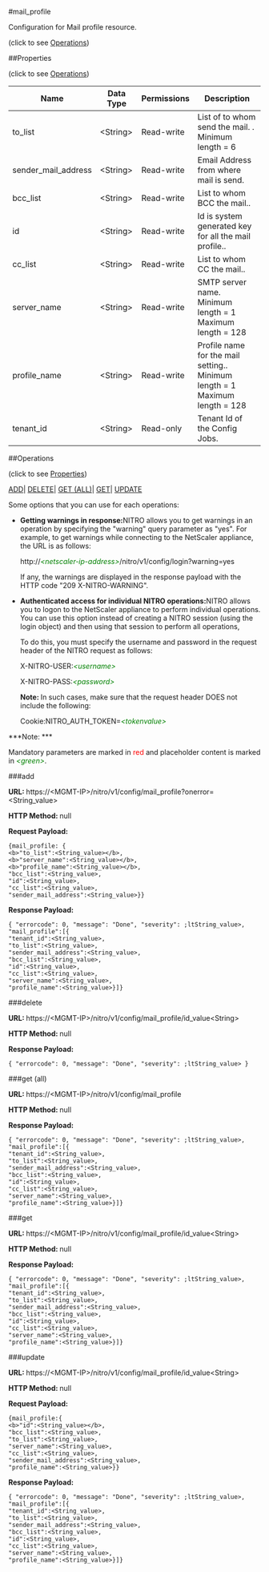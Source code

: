 #mail_profile



Configuration for Mail profile resource.

<span>(click to see [Operations](#operations))</span>



##Properties 

<span>(click to see [Operations](#operations))</span>





<table><thead><tr><th>Name</th><th>Data Type</th><th>Permissions</th><th>Description</th></tr></thead><tbody><tr><td>to_list</td><td>&lt;String></td><td>Read-write</td><td>List of to whom send the mail. .<br>Minimum length = 6</td></tr><tr><td>sender_mail_address</td><td>&lt;String></td><td>Read-write</td><td>Email Address from where mail is send.</td></tr><tr><td>bcc_list</td><td>&lt;String></td><td>Read-write</td><td>List to whom BCC the mail..</td></tr><tr><td>id</td><td>&lt;String></td><td>Read-write</td><td>Id is system generated key for all the mail profile..</td></tr><tr><td>cc_list</td><td>&lt;String></td><td>Read-write</td><td>List to whom CC the mail..</td></tr><tr><td>server_name</td><td>&lt;String></td><td>Read-write</td><td>SMTP server name.<br>Minimum length = 1<br>Maximum length = 128</td></tr><tr><td>profile_name</td><td>&lt;String></td><td>Read-write</td><td>Profile name for the mail setting..<br>Minimum length = 1<br>Maximum length = 128</td></tr><tr><td>tenant_id</td><td>&lt;String></td><td>Read-only</td><td>Tenant Id of the Config Jobs.</td></tr></tbody></table>

##Operations 

<span>(click to see [Properties](#properties))</span>





[ADD](#add)| [DELETE](#delete)| [GET (ALL)](#get-all)| [GET](#get)| [UPDATE](#update)





Some options that you can use for each operations:

<ul><li><p><b>Getting warnings in response:</b>NITRO allows you to get warnings in an operation by specifying the "warning" query parameter as "yes". For example, to get warnings while connecting to the NetScaler appliance, the URL is as follows:</p><p>http://<span style="color:green;font-style:italic;">&lt;netscaler-ip-address&gt;</span>/nitro/v1/config/login?warning=yes</p><p>If any, the warnings are displayed in the response payload with the HTTP code "209 X-NITRO-WARNING".</p></li><li><p><b>Authenticated access for individual NITRO operations:</b>NITRO allows you to logon to the NetScaler appliance to perform individual operations. You can use this option instead of creating a NITRO session (using the login object) and then using that session to perform all operations,</p><p>To do this, you must specify the username and password in the request header of the NITRO request as follows:</p><p>X-NITRO-USER:<span style="color:green;font-style:italic;">&lt;username&gt;</span></p><p>X-NITRO-PASS:<span style="color:green;font-style:italic;">&lt;password&gt;</span></p><p><b>Note: </b>In such cases, make sure that the request header DOES not include the following:</p><p>Cookie:NITRO_AUTH_TOKEN=<span style="color:green;font-style:italic;">&lt;tokenvalue&gt;</span></p></li></ul>







***Note: *** 

Mandatory parameters are marked in <span style="color:#FF0000;">red</span> and placeholder content is marked in <span style="color:green;font-style:italic">&lt;green&gt;</span>.



###add







<b>URL: </b>https://&lt;MGMT-IP&gt;/nitro/v1/config/mail_profile?onerror=&lt;String_value&gt;

<b>HTTP Method: </b>null

<b>Request Payload: </b>
```
{mail_profile: {
<b>"to_list":<String_value></b>,
<b>"server_name":<String_value></b>,
<b>"profile_name":<String_value></b>,
"bcc_list":<String_value>,
"id":<String_value>,
"cc_list":<String_value>,
"sender_mail_address":<String_value>}}
```

<b>Response Payload: </b>
```
{ "errorcode": 0, "message": "Done", "severity": ;ltString_value>, "mail_profile":[{
"tenant_id":<String_value>,
"to_list":<String_value>,
"sender_mail_address":<String_value>,
"bcc_list":<String_value>,
"id":<String_value>,
"cc_list":<String_value>,
"server_name":<String_value>,
"profile_name":<String_value>}]}
```







###delete







<b>URL: </b>https://&lt;MGMT-IP&gt;/nitro/v1/config/mail_profile/id_value&lt;String&gt;

<b>HTTP Method: </b>null

<b>Response Payload: </b>
```
{ "errorcode": 0, "message": "Done", "severity": ;ltString_value> }
```







###get (all)







<b>URL: </b>https://&lt;MGMT-IP&gt;/nitro/v1/config/mail_profile

<b>HTTP Method: </b>null

<b>Response Payload: </b>
```
{ "errorcode": 0, "message": "Done", "severity": ;ltString_value>, "mail_profile":[{
"tenant_id":<String_value>,
"to_list":<String_value>,
"sender_mail_address":<String_value>,
"bcc_list":<String_value>,
"id":<String_value>,
"cc_list":<String_value>,
"server_name":<String_value>,
"profile_name":<String_value>}]}
```







###get







<b>URL: </b>https://&lt;MGMT-IP&gt;/nitro/v1/config/mail_profile/id_value&lt;String&gt;

<b>HTTP Method: </b>null

<b>Response Payload: </b>
```
{ "errorcode": 0, "message": "Done", "severity": ;ltString_value>, "mail_profile":[{
"tenant_id":<String_value>,
"to_list":<String_value>,
"sender_mail_address":<String_value>,
"bcc_list":<String_value>,
"id":<String_value>,
"cc_list":<String_value>,
"server_name":<String_value>,
"profile_name":<String_value>}]}
```







###update







<b>URL: </b>https://&lt;MGMT-IP&gt;/nitro/v1/config/mail_profile/id_value&lt;String&gt;

<b>HTTP Method: </b>null

<b>Request Payload: </b>
```
{mail_profile:{
<b>"id":<String_value></b>,
"bcc_list":<String_value>,
"to_list":<String_value>,
"server_name":<String_value>,
"cc_list":<String_value>,
"sender_mail_address":<String_value>,
"profile_name":<String_value>}}
```

<b>Response Payload: </b>
```
{ "errorcode": 0, "message": "Done", "severity": ;ltString_value>, "mail_profile":[{
"tenant_id":<String_value>,
"to_list":<String_value>,
"sender_mail_address":<String_value>,
"bcc_list":<String_value>,
"id":<String_value>,
"cc_list":<String_value>,
"server_name":<String_value>,
"profile_name":<String_value>}]}
```







